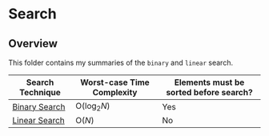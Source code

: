 # Search

## Overview
This folder contains my summaries of the `binary` and `linear` search.

| Search Technique                                                                                                  | Worst-case Time Complexity | Elements must be sorted before search? |
|-------------------------------------------------------------------------------------------------------------------|----------------------------|----------------------------------------|
| [Binary Search](https://github.com/shumarb/learning/tree/main/concepts/algorithms/search/binary-search/README.md) | O(log<sub>2</sub>_N_)      | Yes                                    |
| [Linear Search](https://github.com/shumarb/learning/tree/main/concepts/algorithms/search/linear-search/README.md) | O(_N_)                     | No                                     |
